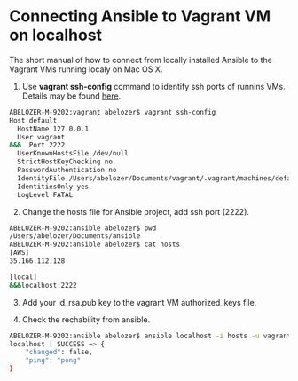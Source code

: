 # Connecting Ansible to Vagrant VM on localhost

The short manual of how to connect from locally installed Ansible to the Vagrant VMs running localy on Mac OS X.

1. Use **vagrant ssh-config** command to identify ssh ports of runnins VMs. Details may be found [here](http://automation.ipspace.net/Example:Creating_Ansible_Inventory_from_Vagrant_SSH_Configuration).

```bash
ABELOZER-M-9202:vagrant abelozer$ vagrant ssh-config
Host default
  HostName 127.0.0.1
  User vagrant
&&&  Port 2222
  UserKnownHostsFile /dev/null
  StrictHostKeyChecking no
  PasswordAuthentication no
  IdentityFile /Users/abelozer/Documents/vagrant/.vagrant/machines/default/virtualbox/private_key
  IdentitiesOnly yes
  LogLevel FATAL
```

2. Change the hosts file for Ansible project, add ssh port (2222).

```bash
ABELOZER-M-9202:ansible abelozer$ pwd
/Users/abelozer/Documents/ansible
ABELOZER-M-9202:ansible abelozer$ cat hosts
[AWS]
35.166.112.128

[local]
&&&localhost:2222
```

3. Add your id_rsa.pub key to the vagrant VM authorized_keys file.

4. Check the rechability from ansible.

```bash
ABELOZER-M-9202:ansible abelozer$ ansible localhost -i hosts -u vagrant -m ping
localhost | SUCCESS => {
    "changed": false,
    "ping": "pong"
}
```
